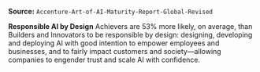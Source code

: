 **Source:** `Accenture-Art-of-AI-Maturity-Report-Global-Revised`

**Responsible AI by Design**
Achievers are 53% more likely, on average, than Builders and Innovators to be responsible by design: designing, developing and deploying AI with good intention to empower employees and businesses, and to fairly impact customers and society—allowing companies to engender trust and scale AI with confidence.
